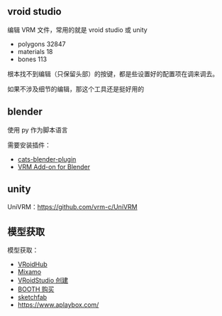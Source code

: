 
## vroid studio

编辑 VRM 文件，常用的就是 vroid studio 或 unity

- polygons 32847
- materials 18
- bones 113


根本找不到编辑（只保留头部）的按键，都是些设置好的配置项在调来调去。

如果不涉及细节的编辑，那这个工具还是挺好用的


## blender

使用 py 作为脚本语言

需要安装插件：
- [cats-blender-plugin](https://github.com/absolute-quantum/cats-blender-plugin)
- [VRM Add-on for Blender](https://github.com/saturday06/VRM-Addon-for-Blender)



## unity 


UniVRM：https://github.com/vrm-c/UniVRM


## 模型获取


模型获取：
- [VRoidHub](https://hub.vroid.com/en) 
- [Mixamo](https://www.mixamo.com/#/?page=1&type=Character) 
- [VRoidStudio 创建](https://vroid.com/en/studio)
- [BOOTH 购买](https://booth.pm/)
- [sketchfab](https://sketchfab.com/tags/genshin)
- https://www.aplaybox.com/
